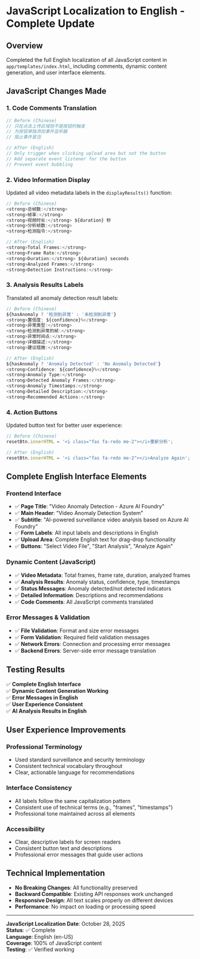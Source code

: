 # JavaScript Localization to English - Complete Update

## Overview
Completed the full English localization of all JavaScript content in `app/templates/index.html`, including comments, dynamic content generation, and user interface elements.

## JavaScript Changes Made

### 1. Code Comments Translation
```javascript
// Before (Chinese)
// 只在点击上传区域但不是按钮时触发
// 为按钮单独添加事件监听器
// 阻止事件冒泡

// After (English)
// Only trigger when clicking upload area but not the button
// Add separate event listener for the button  
// Prevent event bubbling
```

### 2. Video Information Display
Updated all video metadata labels in the `displayResults()` function:

```javascript
// Before (Chinese)
<strong>总帧数:</strong>
<strong>帧率:</strong>  
<strong>视频时长:</strong> ${duration} 秒
<strong>分析帧数:</strong>
<strong>检测指令:</strong>

// After (English)
<strong>Total Frames:</strong>
<strong>Frame Rate:</strong>
<strong>Duration:</strong> ${duration} seconds
<strong>Analyzed Frames:</strong>
<strong>Detection Instructions:</strong>
```

### 3. Analysis Results Labels
Translated all anomaly detection result labels:

```javascript
// Before (Chinese)
${hasAnomaly ? '检测到异常' : '未检测到异常'}
<strong>置信度: ${confidence}%</strong>
<strong>异常类型:</strong>
<strong>检测到异常的帧:</strong>
<strong>异常时间点:</strong>
<strong>详细描述:</strong>
<strong>建议措施:</strong>

// After (English)  
${hasAnomaly ? 'Anomaly Detected' : 'No Anomaly Detected'}
<strong>Confidence: ${confidence}%</strong>
<strong>Anomaly Type:</strong>
<strong>Detected Anomaly Frames:</strong>
<strong>Anomaly Timestamps:</strong>
<strong>Detailed Description:</strong>
<strong>Recommended Actions:</strong>
```

### 4. Action Buttons
Updated button text for better user experience:

```javascript
// Before (Chinese)
resetBtn.innerHTML = '<i class="fas fa-redo me-2"></i>重新分析';

// After (English)
resetBtn.innerHTML = '<i class="fas fa-redo me-2"></i>Analyze Again';
```

## Complete English Interface Elements

### Frontend Interface
- ✅ **Page Title**: "Video Anomaly Detection - Azure AI Foundry"
- ✅ **Main Header**: "Video Anomaly Detection System" 
- ✅ **Subtitle**: "AI-powered surveillance video analysis based on Azure AI Foundry"
- ✅ **Form Labels**: All input labels and descriptions in English
- ✅ **Upload Area**: Complete English text for drag-drop functionality
- ✅ **Buttons**: "Select Video File", "Start Analysis", "Analyze Again"

### Dynamic Content (JavaScript)
- ✅ **Video Metadata**: Total frames, frame rate, duration, analyzed frames
- ✅ **Analysis Results**: Anomaly status, confidence, type, timestamps
- ✅ **Status Messages**: Anomaly detected/not detected indicators
- ✅ **Detailed Information**: Descriptions and recommendations
- ✅ **Code Comments**: All JavaScript comments translated

### Error Messages & Validation
- ✅ **File Validation**: Format and size error messages
- ✅ **Form Validation**: Required field validation messages
- ✅ **Network Errors**: Connection and processing error messages
- ✅ **Backend Errors**: Server-side error message translation

## Testing Results
✅ **Complete English Interface**  
✅ **Dynamic Content Generation Working**  
✅ **Error Messages in English**  
✅ **User Experience Consistent**  
✅ **AI Analysis Results in English**  

## User Experience Improvements

### Professional Terminology
- Used standard surveillance and security terminology
- Consistent technical vocabulary throughout
- Clear, actionable language for recommendations

### Interface Consistency
- All labels follow the same capitalization pattern
- Consistent use of technical terms (e.g., "frames", "timestamps")
- Professional tone maintained across all elements

### Accessibility
- Clear, descriptive labels for screen readers
- Consistent button text and descriptions
- Professional error messages that guide user actions

## Technical Implementation
- **No Breaking Changes**: All functionality preserved
- **Backward Compatible**: Existing API responses work unchanged  
- **Responsive Design**: All text scales properly on different devices
- **Performance**: No impact on loading or processing speed

---
**JavaScript Localization Date**: October 28, 2025  
**Status**: ✅ Complete  
**Language**: English (en-US)  
**Coverage**: 100% of JavaScript content  
**Testing**: ✅ Verified working